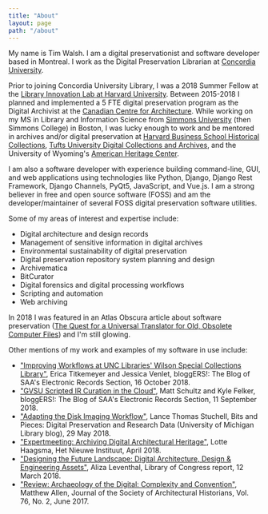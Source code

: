 ```yaml
---
title: "About"
layout: page
path: "/about"
---
```


My name is Tim Walsh. I am a digital preservationist and software developer based in Montreal. I work as the Digital Preservation Librarian at [Concordia University](https://concordia.ca).

Prior to joining Concordia University Library, I was a 2018 Summer Fellow at the [Library Innovation Lab at Harvard University](https://lil.law.harvard.edu). Between 2015-2018 I planned and implemented a 5 FTE digital preservation program as the Digital Archivist at the [Canadian Centre for Architecture](https://cca.qc.ca). While working on my MS in Library and Information Science from [Simmons University](https://www.simmons.edu/) (then Simmons College) in Boston, I was lucky enough to work and be mentored in archives and/or digital preservation at [Harvard Business School Historical Collections](https://library.harvard.edu/libraries/baker-business), [Tufts University Digital Collections and Archives](https://sites.tufts.edu/dca/), and the University of Wyoming's [American Heritage Center](http://www.uwyo.edu/ahc/).


I am also a software developer with experience building command-line, GUI, and web applications using technologies like Python, Django, Django Rest Framework, Django Channels, PyQt5, JavaScript, and Vue.js. I am a strong believer in free and open source software (FOSS) and am the developer/maintainer of several FOSS digital preservation software utilities.

Some of my areas of interest and expertise include:

* Digital architecture and design records
* Management of sensitive information in digital archives
* Environmental sustainability of digital preservation
* Digital preservation repository system planning and design
* Archivematica
* BitCurator
* Digital forensics and digital processing workflows
* Scripting and automation
* Web archiving

In 2018 I was featured in an Atlas Obscura article about software preservation ([The Quest for a Universal Translator for Old, Obsolete Computer Files](https://www.atlasobscura.com/articles/how-to-open-old-computer-files)) and I'm still glowing.

Other mentions of my work and examples of my software in use include:

* ["Improving Workflows at UNC Libraries' Wilson Special Collections Library"](https://saaers.wordpress.com/2018/10/16/improving-workflows-at-unc-libraries-wilson-special-collections-library/), Erica Titkemeyer and Jessica Venlet, bloggERS!: The Blog of SAA's Electronic Records Section, 16 October 2018.
* ["GVSU Scripted IR Curation in the Cloud"](https://saaers.wordpress.com/2018/09/11/gvsu-scripted-ir-curation-in-the-cloud/), Matt Schultz and Kyle Felker, bloggERS!: The Blog of SAA's Electronic Records Section, 11 September 2018.  
* ["Adapting the Disk Imaging Workflow"](https://www.lib.umich.edu/blogs/bits-and-pieces/adapting-disk-imaging-workflow), Lance Thomas Stuchell, Bits and Pieces: Digital Preservation and Research Data (University of Michigan Library blog), 29 May 2018.  
* ["Expertmeeting: Archiving Digital Architectural Heritage"](https://collectie.hetnieuweinstituut.nl/en/preservation/meeting-experts-archiving-digital-architectural-heritage), Lotte Haagsma, Het Nieuwe Instituut, April 2018. 
* ["Designing the Future Landscape: Digital Architecture, Design & Engineering Assets"](https://loc.gov/preservation/digital/meetings/DesigningTheFutureLandscapeReport.pdf), Aliza Leventhal, Library of Congress report, 12 March 2018.   
* ["Review: Archaeology of the Digital: Complexity and Convention"](http://jsah.ucpress.edu/content/76/2/261), Matthew Allen, Journal of the Society of Architectural Historians, Vol. 76, No. 2, June 2017.
